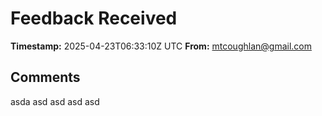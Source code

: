 # Feedback Received

**Timestamp:** 2025-04-23T06:33:10Z UTC
**From:** mtcoughlan@gmail.com

## Comments
asda asd asd asd asd
